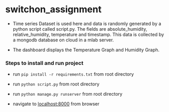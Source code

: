 # switchon_assignment


- Time series Dataset is used here and data is randomly generated by a python script called script.py. The fields are absolute_humidity, relative_humidity, temperature and timestamp. This data is collected by a mongodb database on cloud in a mlab server.

- The dashboard displays the Temperature Graph and Humidity Graph.

### Steps to install and run project

- run `pip install -r requirements.txt` from root directory

- run `python script.py` from root directory

- run `python manage.py runserver` from root directory

- navigate to [localhost:8000](http://localhost:8000) from browser